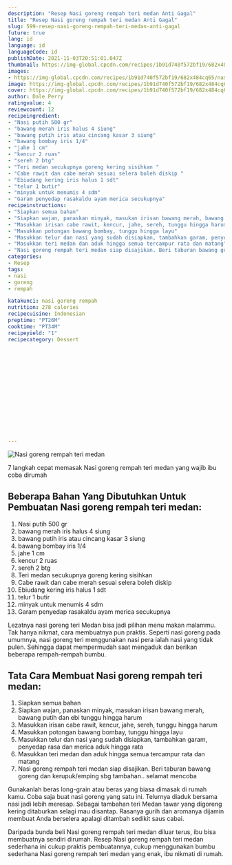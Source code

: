 ```yaml
---
description: "Resep Nasi goreng rempah teri medan Anti Gagal"
title: "Resep Nasi goreng rempah teri medan Anti Gagal"
slug: 599-resep-nasi-goreng-rempah-teri-medan-anti-gagal
future: true
lang: id
language: id
languageCode: id
publishDate: 2021-11-03T20:51:01.047Z 
thumbnail: https://img-global.cpcdn.com/recipes/1b91d740f572bf19/682x484cq65/nasi-goreng-rempah-teri-medan-foto-resep-utama.webp
images:
- https://img-global.cpcdn.com/recipes/1b91d740f572bf19/682x484cq65/nasi-goreng-rempah-teri-medan-foto-resep-utama.webp
image: https://img-global.cpcdn.com/recipes/1b91d740f572bf19/682x484cq65/nasi-goreng-rempah-teri-medan-foto-resep-utama.webp
cover: https://img-global.cpcdn.com/recipes/1b91d740f572bf19/682x484cq65/nasi-goreng-rempah-teri-medan-foto-resep-utama.webp
author: Dale Perry
ratingvalue: 4
reviewcount: 12
recipeingredient:
- "Nasi putih 500 gr"
- "bawang merah iris halus 4 siung"
- "bawang putih iris atau cincang kasar 3 siung"
- "bawang bombay iris 1/4"
- "jahe 1 cm"
- "kencur 2 ruas"
- "sereh 2 btg"
- "Teri medan secukupnya goreng kering sisihkan "
- "Cabe rawit dan cabe merah sesuai selera boleh diskip "
- "Ebiudang kering iris halus 1 sdt"
- "telur 1 butir"
- "minyak untuk menumis 4 sdm"
- "Garam penyedap rasakaldu ayam merica secukupnya"
recipeinstructions:
- "Siapkan semua bahan"
- "Siapkan wajan, panaskan minyak, masukan irisan bawang merah, bawang putih dan ebi tunggu hingga harum"
- "Masukkan irisan cabe rawit, kencur, jahe, sereh, tunggu hingga harum"
- "Masukkan potongan bawang bombay, tunggu hingga layu"
- "Masukkan telur dan nasi yang sudah disiapkan, tambahkan garam, penyedap rasa dan merica aduk hingga rata"
- "Masukkan teri medan dan aduk hingga semua tercampur rata dan matang"
- "Nasi goreng rempah teri medan siap disajikan. Beri taburan bawang goreng dan kerupuk/emping sbg tambahan.. selamat mencoba"
categories:
- Resep
tags:
- nasi
- goreng
- rempah

katakunci: nasi goreng rempah 
nutrition: 278 calories
recipecuisine: Indonesian
preptime: "PT26M"
cooktime: "PT34M"
recipeyield: "1"
recipecategory: Dessert


     
    
    
    
    
    
    
    
    
    
    
      
    
---
```



![Nasi goreng rempah teri medan](https://img-global.cpcdn.com/recipes/1b91d740f572bf19/682x484cq65/nasi-goreng-rempah-teri-medan-foto-resep-utama.webp)

7 langkah cepat memasak  Nasi goreng rempah teri medan yang wajib ibu coba dirumah

<!--inarticleads1-->

## Beberapa Bahan Yang Dibutuhkan Untuk Pembuatan Nasi goreng rempah teri medan:

1. Nasi putih 500 gr
1. bawang merah iris halus 4 siung
1. bawang putih iris atau cincang kasar 3 siung
1. bawang bombay iris 1/4
1. jahe 1 cm
1. kencur 2 ruas
1. sereh 2 btg
1. Teri medan secukupnya goreng kering sisihkan 
1. Cabe rawit dan cabe merah sesuai selera boleh diskip 
1. Ebiudang kering iris halus 1 sdt
1. telur 1 butir
1. minyak untuk menumis 4 sdm
1. Garam penyedap rasakaldu ayam merica secukupnya

Lezatnya nasi goreng teri Medan bisa jadi pilihan menu makan malammu. Tak hanya nikmat, cara membuatnya pun praktis. Seperti nasi goreng pada umumnya, nasi goreng teri menggunakan nasi pera ialah nasi yang tidak pulen. Sehingga dapat mempermudah saat mengaduk dan berikan beberapa rempah-rempah bumbu. 

<!--inarticleads2-->

## Tata Cara Membuat Nasi goreng rempah teri medan:

1. Siapkan semua bahan
1. Siapkan wajan, panaskan minyak, masukan irisan bawang merah, bawang putih dan ebi tunggu hingga harum
1. Masukkan irisan cabe rawit, kencur, jahe, sereh, tunggu hingga harum
1. Masukkan potongan bawang bombay, tunggu hingga layu
1. Masukkan telur dan nasi yang sudah disiapkan, tambahkan garam, penyedap rasa dan merica aduk hingga rata
1. Masukkan teri medan dan aduk hingga semua tercampur rata dan matang
1. Nasi goreng rempah teri medan siap disajikan. Beri taburan bawang goreng dan kerupuk/emping sbg tambahan.. selamat mencoba


Gunakanlah beras long-grain atau beras yang biasa dimasak di rumah kamu. Coba saja buat nasi goreng yang satu ini. Telurnya diaduk bersama nasi jadi lebih meresap. Sebagai tambahan teri Medan tawar yang digoreng kering ditaburkan selagi mau disantap. Rasanya gurih dan aromanya dijamin membuat Anda berselera apalagi ditambah sedikit saus cabai. 

Daripada bunda beli  Nasi goreng rempah teri medan  diluar terus, ibu  bisa membuatnya sendiri dirumah. Resep  Nasi goreng rempah teri medan  sederhana ini cukup praktis pembuatannya, cukup menggunakan bumbu sederhana  Nasi goreng rempah teri medan  yang enak, ibu nikmati di rumah.
